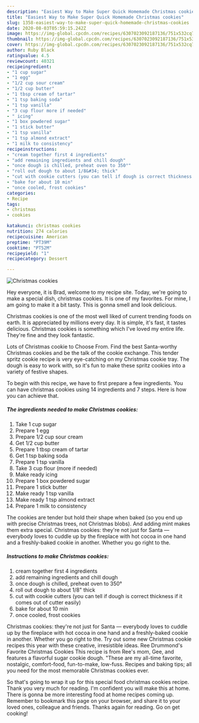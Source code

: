 ```yaml
---
description: "Easiest Way to Make Super Quick Homemade Christmas cookies"
title: "Easiest Way to Make Super Quick Homemade Christmas cookies"
slug: 1358-easiest-way-to-make-super-quick-homemade-christmas-cookies
date: 2020-08-03T05:59:15.242Z
image: https://img-global.cpcdn.com/recipes/6307023092187136/751x532cq70/christmas-cookies-recipe-main-photo.jpg
thumbnail: https://img-global.cpcdn.com/recipes/6307023092187136/751x532cq70/christmas-cookies-recipe-main-photo.jpg
cover: https://img-global.cpcdn.com/recipes/6307023092187136/751x532cq70/christmas-cookies-recipe-main-photo.jpg
author: Ruby Black
ratingvalue: 4.5
reviewcount: 40321
recipeingredient:
- "1 cup sugar"
- "1 egg"
- "1/2 cup sour cream"
- "1/2 cup butter"
- "1 tbsp cream of tartar"
- "1 tsp baking soda"
- "1 tsp vanilla"
- "3 cup flour more if needed"
- " icing"
- "1 box powdered sugar"
- "1 stick butter"
- "1 tsp vanilla"
- "1 tsp almond extract"
- "1 milk to consistency"
recipeinstructions:
- "cream together first 4 ingredients"
- "add remaining ingredients and chill dough"
- "once dough is chilled, preheat oven to 350°"
- "roll out dough to about 1/8&#34; thick"
- "cut with cookie cutters (you can tell if dough is correct thickness if it comes out of cutter easily)"
- "bake for about 10 min"
- "once cooled, frost cookies"
categories:
- Recipe
tags:
- christmas
- cookies

katakunci: christmas cookies 
nutrition: 274 calories
recipecuisine: American
preptime: "PT39M"
cooktime: "PT52M"
recipeyield: "1"
recipecategory: Dessert

---
```



![Christmas cookies](https://img-global.cpcdn.com/recipes/6307023092187136/751x532cq70/christmas-cookies-recipe-main-photo.jpg)

Hey everyone, it is Brad, welcome to my recipe site. Today, we're going to make a special dish, christmas cookies. It is one of my favorites. For mine, I am going to make it a bit tasty. This is gonna smell and look delicious.

Christmas cookies is one of the most well liked of current trending foods on earth. It is appreciated by millions every day. It is simple, it's fast, it tastes delicious. Christmas cookies is something which I've loved my entire life. They're fine and they look fantastic.

Lots of Christmas cookie to Choose From. Find the best Santa-worthy Christmas cookies and be the talk of the cookie exchange. This tender spritz cookie recipe is very eye-catching on my Christmas cookie tray. The dough is easy to work with, so it&#39;s fun to make these spritz cookies into a variety of festive shapes.


To begin with this recipe, we have to first prepare a few ingredients. You can have christmas cookies using 14 ingredients and 7 steps. Here is how you can achieve that.

<!--inarticleads1-->

##### The ingredients needed to make Christmas cookies:

1. Take 1 cup sugar
1. Prepare 1 egg
1. Prepare 1/2 cup sour cream
1. Get 1/2 cup butter
1. Prepare 1 tbsp cream of tartar
1. Get 1 tsp baking soda
1. Prepare 1 tsp vanilla
1. Take 3 cup flour (more if needed)
1. Make ready  icing
1. Prepare 1 box powdered sugar
1. Prepare 1 stick butter
1. Make ready 1 tsp vanilla
1. Make ready 1 tsp almond extract
1. Prepare 1 milk to consistency


The cookies are tender but hold their shape when baked (so you end up with precise Christmas trees, not Christmas blobs). And adding mint makes them extra special. Christmas cookies: they&#39;re not just for Santa — everybody loves to cuddle up by the fireplace with hot cocoa in one hand and a freshly-baked cookie in another. Whether you go right to the. 

<!--inarticleads2-->

##### Instructions to make Christmas cookies:

1. cream together first 4 ingredients
1. add remaining ingredients and chill dough
1. once dough is chilled, preheat oven to 350°
1. roll out dough to about 1/8&#34; thick
1. cut with cookie cutters (you can tell if dough is correct thickness if it comes out of cutter easily)
1. bake for about 10 min
1. once cooled, frost cookies


Christmas cookies: they&#39;re not just for Santa — everybody loves to cuddle up by the fireplace with hot cocoa in one hand and a freshly-baked cookie in another. Whether you go right to the. Try out some new Christmas cookie recipes this year with these creative, irresistible ideas. Ree Drummond&#39;s Favorite Christmas Cookies This recipe is from Ree&#39;s mom, Gee, and features a flavorful sugar cookie dough. &#34;These are my all-time favorite, nostalgic, comfort-food, fun-to-make, low-fuss. Recipes and baking tips; all you need for the most memorable Christmas cookies ever. 

So that's going to wrap it up for this special food christmas cookies recipe. Thank you very much for reading. I'm confident you will make this at home. There is gonna be more interesting food at home recipes coming up. Remember to bookmark this page on your browser, and share it to your loved ones, colleague and friends. Thanks again for reading. Go on get cooking!
